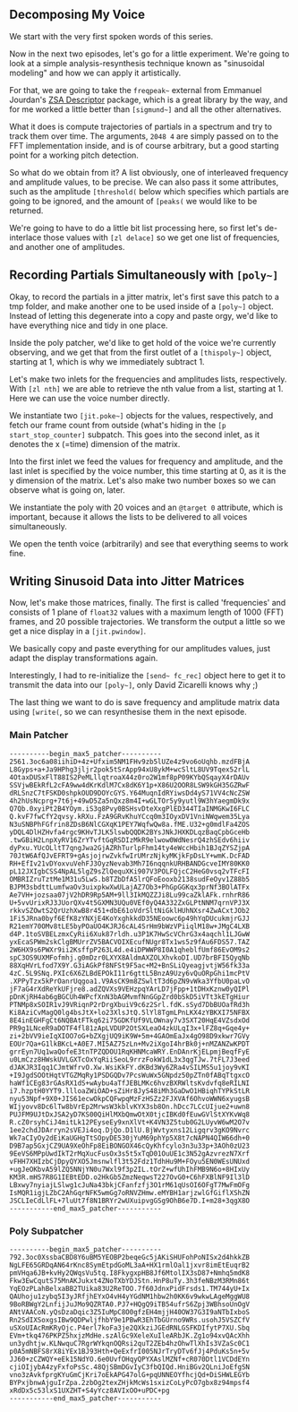 ## Decomposing My Voice

We start with the very first spoken words of this series.

Now in the next two episodes, let's go for a little experiment. We're going to look at a simple analysis-resynthesis technique known as "sinusoidal modeling" and how we can apply it artistically.

For that, we are going to take the `freqpeak~` external from Emmanuel Jourdan's [ZSA Descriptor](http://www.e--j.com/index.php/download-zsa/) package, which is a great library by the way, and for me worked a little better than `[sigmund~]` and all the other alternatives.

What it does is compute trajectories of partials in a spectrum and try to track them over time. The arguments, `2048 4` are simply passed on to the FFT implementation inside, and is of course arbitrary, but a good starting point for a working pitch detection. 

So what do we obtain from it? A list obviously, one of interleaved frequency and amplitude values, to be precise. We can also pass it some attributes, such as the amplitude `[threshold(` below which specifies which partials are going to be ignored, and the amount of `[peaks(` we would like to be returned.

We're going to have to do a little bit list processing here, so first let's de-interlace those values with `[zl delace]` so we get one list of frequencies, and another one of amplitudes.

## Recording Partials Simultaneously with `[poly~]`

Okay, to record the partials in a jitter matrix, let's first save this patch to a tmp folder, and make another one to be used inside of a `[poly~]` object. Instead of letting this degenerate into a copy and paste orgy, we'd like to have everything nice and tidy in one place.

Inside the poly patcher, we'd like to get hold of the voice we're currently observing, and we get that from the first outlet of a `[thispoly~]` object, starting at 1, which is why we immediately subtract 1.

Let's make two inlets for the frequencies and amplitudes lists, respectively. With `[zl nth]` we are able to retrieve the nth value from a list, starting at 1. Here we can use the voice number directly.

We instantiate two `[jit.poke~]` objects for the values, respectively, and fetch our frame count from outside (what's hiding in the `[p start_stop_counter]` subpatch. This goes into the second inlet, as it denotes the x (=time) dimension of the matrix.

Into the first inlet we feed the values for frequency and amplitude, and the last inlet is specified by the voice number, this time starting at 0, as it is the y dimension of the matrix. Let's also make two number boxes so we can observe what is going on, later.

We instantiate the poly with 20 voices and an `@target 0` attribute, which is important, because it allows the lists to be delivered to all voices simultaneously.

We open the tenth voice (arbitrarily) and see that everything seems to work fine.

## Writing Sinusoid Data into Jitter Matrices

Now, let's make those matrices, finally. The first is called 'frequencies' and consists of 1 plane of `float32` values with a maximum length of 1000 (FFT) frames, and 20 possible trajectories. We transform the output a little so we get a nice display in a `[jit.pwindow]`.

We basically copy and paste everything for our amplitudes values, just adapt the display transformations again.

Interestingly, I had to re-initialize the `[send~ fc_rec]` object here to get it to transmit the data into our `[poly~]`, only David Zicarelli knows why ;)

The last thing we want to do is save frequency and amplitude matrix data using `[write(`, so we can resynthesise them in the next episode.

### Main Patcher

```
----------begin_max5_patcher----------
2561.3oc6a08iihiD+4z+Ufxim5NM1FHv9zb5lUZe4z9vo6oUqhb.mzdFBjA
L8Gyps+a+Ja9HPhg3jljr2pok5tSrApp94xU8ykM+wcSltL8UV9Tqex52rlL
4OtaxDUSxFlT88IS2PeMLllqtroaX44z0ro2W1mf8pP09KYbQSqayX4rDAUv
SSVjwBEkRfL2cFA9ww4dKrKdlM7Cx8dK6Y1p+X86U2OOR8LSW9kGH35GZRwF
dRLSnzC7tFSKD0shpkOUD9DOYcGYS.Y64MuqnIdRYiwsDd4yS71VV4cNcZSW
4h2hUsNcprg+7t6j+49wD5Za5nQxz8m4I+wGLTOr5y9yutl9W3hYaegmDk9x
Q7Qb.0xyiPt2B4YOym.iS3g8Pvy0BSHsvDteXxgPlED344TIaINMGKwI6FLC
Q.kvF7fwCfY2qvsy.kRXu.FzA9GRvKhuYCcq0m3IOyxDV1VniNWqwem35Lya
N3uSNBPhFGfrin8ZDsB6NlCGXqK1PEY7WqfwQw8a.fME.U32+g0mdlFa4ZOS
yDQL4DlHZHvfa4rgc9KHvTJLK5lswbQQDK2BYsJNkJHXKDLqzBaqCpbGceHb
.twGBiH2LnpXyRV16ZrYTvftGqRSDIzMkR9elwow0WdNesrQ4zhSEdv6hiiv
dyPxu.YUcOLltT7qngJwa2GjAZRhTurlpFhm14ty4eWccHbih1BJqZYSZjpA
70JtW6AfQJvEFRT9+gAsjojrwZvkfwIrUMrzNjkyMKjkFpDsLY+wmK.DcFAD
RH+EfIv21vDYoxvuVehFJ3OyzNevab3Mh7I6nqqnkURHBANDGcveIMY80KK0
pL12JXIgbCSS4NpAL5lgZ9sZlQequXKi907V3POLFQjcC2HeG0vsq2vTFcFI
OMBRIZruTztMe1M31u5LwS.b8TZbDfA5lrQFoEooxb2138sudFeOyv1Z88b5
BJPM3sbdttLumfwaOv3uixpkwXwULajAZ7Ob3+PhGpGGKqx3prNf3BOlATFx
Ae7VH+jozsaa07jV2hDR9Rp5AM+9ll3IkMQZZJi8Lu99caZklAFk.rnhrR86
U+5vvUrixRJ3JUorQXv4t5GXMN3UQu0VEf0yQ4A332ZxGLPtNNM7qrnVPJ3X
rkkvSZOwtS2QrUzhXwB8r451+dbE61oVdrSltNiGklHUhNXsr4ZwACxtJOb2
1Fi5JRna0byf6EfK8zYNXjE4KoYxghkkdD35NEoowc6p49hYqDUcukmjrGJJ
R21emY70OMv8tLE5byPOaUO4KJRJ6cAL4SrHm9bWzVPiiqlM18w+JMgC4LXB
d4P.1toSVBELzmxCyRii6Xuk87rldh.u3P1K7HwScVChrG3x4aqchl1LJGwW
yxEcaSPWm2skClgBMUrrZV5BACVOIXEcufNUgr8Tx1ws5z9fAu6FDS57.TAZ
2W6HX9s6PWXr9ii2KsffpP263L4d.e4iDPWWP8I0A1qheblfUmf86EvOM9s2
spC3OS9UXMFofmhj.g0mDzr0LXYX8AldmAXZOLXhvkoDI.UD7brBFI5QyqNb
88XqHVrLfod7X9Y.G3iAGkPf8NFSt9F5ac+M2+BnSLiQyeagjvtjW56fk33a
4zC.5L9SNq.PXIc6X6ZLBdEPOkI11r6gttL5BnzA9Uzy6vQuORpGhi1mcPtV
.XPPyTzx5kPrOanrUqgoa1.V9AsCK9m8ZSwltT3d6pZN9vWka3YfbU0paLvO
jF7aG4rXdReYkUFjre8.adZQVXs9VEHzpqYArLD7jFpp+1tDHxKznw0yQIPl
pDnKjRH4ab6gBGCUh4WPcfXnN3bAGMvmfNnGGpZrd0bSkD5iVTt3kETgHiur
PTNMp8xSOIR1vJ9VRiqnP2rDrgXbuiV9c6z2Srl.fdK.sSyd7DbBUOafRd3h
Ki8AziCvMagQ0lg4bsJtX+lo23XlsJtQ.5lYl8TgmLPnLKX4zYBKXI75NFBX
8E4inEGHFgCt6NQBAtFTkq62i75GDKfUf9VLOWnay7v3SXT20HqE4VZsdxOd
PR9g1LNceR9aDOTF4fl81zApLVDUP2OtSXLeaO4zkULqI3x+lFZ8q+Gqe4y+
zi+2bVV9ieIqXIOO7oG+bZXgjUQ9iK9W+5m+4GAOmEaJx4gO98D9xkwr7GVy
EOUr7Qa+G1lkBKcL+A0E7.MI5AZ75zLn+Mv2iXgoI4hrBk0j+nMZANZwKPDT
grrEyn7Uq1waQofeE3tnTPZQDOU1RqKHNMcaWRY.EnDAnrKjELpmjBeqfFyE
u0LmCzz8HWskUVLGXTcOxYqRiiSeoL9rrzFokW1dL3x3qgTJw.7tFL7J3eed
dJAKJR3Iqq1CJmtWfrvO.Xw.WsiKkFY.dKBd3Wy6ZRa4vSILMS5u1joy9vKI
+I9JgdSOOtHqtVTGZMqRy1PSDGQDv7PcsWuWx5GNpdz50pZTn0fABqTtgxcO
haWf1CEg83rGAsRX1dS+wAybu4aTfJEBLMKc6hvzBXRWltsKvdvfq8eRILNI
i7.hzptH0YYT9.llloaZWiOAD+sZiHr8JyS48iMh3GaDwO1HBiqhTYPkStLR
nyu53Npf+9X0+JIS61ecwOkpCQFwpqMzFzHSZz2FJXVAf6OhvoWWN6xyugsB
WIjyovv8Dc6lTw8bVrEp2MrwsW3kblvKYX3sb8On.hDcc7LCcUIjue2+uwn8
PUJFM9UJtDxJSA2yD7KS00QiHlMXbQmwOtX0tjcIBKd0fEuwGVlStXYKvWq8
R.cZ0rsyhCiJ4mitLk12PEyseEy9xnXlVt+K4VN3Z5tub0G2LUyvW6wM2O7v
1ee2chdJDArryn2sVEJi4oq.DjQo.D1lU.BjWvtyxns12Ligqrv3gKO9Nvrc
Wk7aCIyOy2dEiKaUGHgTtSOpyDE530jYuM69phYp5X8t7cNAPN4QIW66dh+0
D9B7ap5GxjCZ9UA9XeOhFp8EiBONGOX46cQyKhfcylo3n3u33p+3AOh0zU23
9EeVS6MPpUwdIkT2rMqXucFusOx3s5t5xTqD01OuUE1c3N52gAzvrezN7Xrf
vFHH7XHIzbCjDpyQYXO5Jmsnwlfl3t52Fdz1TdhHu9M+FOyu5EN0WEsUNUxd
+ugJeOKbvA59lZQ5NNjYN0u7Wxl9f3p2IL.tOrZ+wfUhIhFMB9N6o+8HIxUy
KM3R.mHS7R8G1IEBtEDD.o2HkGb5ZmzNeqwsT227OvG0+C6hFXBlNF9Il3lD
LBxwy7nyiajLSlwg1cJuNa43bkjCFanfzfj3O1rM61qUsOI6OFgT7MwFmOFg
IsMQR1igjLZbC2AhGqrNFK5wmGg7oRNVZHmw.eMYBH1arjzwlGfGiflXShZN
JSCLIeCdLlFL+7luUt7f8N1BRYr2wUXuipvgGSg9OhB6e7D.I+m28+3qgX8O
-----------end_max5_patcher-----------
```
 
### Poly Subpatcher
 
```
----------begin_max5_patcher----------
792.3oc0XssbaCBD8Y6uBM5YEOBP2beqeGc5jAKiSHUFohPoNISx2d4hkkZB
NgLFE65GRDqAN64rKnc8SymEtpdGoML3aA+HX1rmlOal1jxvr8imEtEuqrB2
pmVHqa6JB+kvHy2QWqsVu5tq.I8FkygxpHB8Jf6MtolIX3sD87+Nmhq5mdK8
Fkw3EwCqutS75MnAKJukxt4ZNoTXbYDJStn.HnP8uTy.3h3feNBzM3RMn86t
YqEOzPLahBelxaBB2TUika83U2ReTOO.7f60JdnxPidFrsds1.TM744yU+Ix
QAUhoju1zybq5I3yJRfjhEYxO4vH4yYGdNM1hbw2h0KK6v9wkwLAgeMggWU8
9BoRBWgY2LnfijJuJMo9QZRTA0.PJ7+HQgQ9iTB54ufrS6Zpj3WBhsoUnOgV
ANtVAACoN.yQsDzaDqic3Z5IuMpC8O0gfzEH4mjjH40OW37G3I9aNTbIxboS
Rn2SdIXSoxgsIBw9QDPwljfhbY9e1PBwR3EhTbGUrno9WRs.usohJ5VSZCfV
uSXoUIAcRmKRyOjc.P4erl7koFa3je2QXkziJGEdRNLGSFKDIfytP7XU.Sbq
EVm+tkq476PKPZ5hxjzMdHe.szAlGc9XeleXuIleARbJK.Zg1o94xvQAcXhh
un3ydhtjw.KLNwquC7RgrWYkqnOQRsi2quT2ZEb4hzOhwTlXhIs3VZaSc0C1
p0A5mNBFS8rX8iYEx1BJ93Hth+QeExfrI005NJrTryDTv6fJj4PduKs5n+5v
JJ60+zCZWQY+eEk15NdYO.6e0UvfOHqyQPYXAslMZNf+cR070Dtl1VCDdEYn
cjiOIjybA4zyFxfoPsSc.48QjSBmDGvIyC3fbQIQd.HniBGv2QLniJoEfgSN
vno3zAvkfprgKYuGmCjKri7oEkAPG47olG+pqUNNEOYfhcjQd+DiSHWLEGYb
BYPxjbnwAjguIrZpa.2zbOg2texZHjkMcWs1sxizCoLyPcO7gbx8z94mpsf4
xRdDx5c53lxS1UXZHT+S4yYcz8AVIxOO+uPDC+pg
-----------end_max5_patcher-----------
```